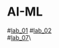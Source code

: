 # AI-ML
#[lab_01](https://github.com/2303A51859/AI-ML/blob/main/assignment_1.ipynb)
#[lab_02](https://github.com/2303A51859/AI-ML/blob/main/Lab02_AIML_.ipynb)\
#[lab_07](https://github.com/2303A51859/AI-ML/blob/main/Assignment_7.ipynb)\
